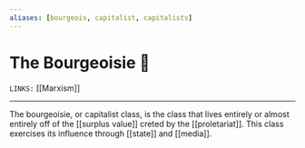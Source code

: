 ```yaml
---
aliases: [bourgeois, capitalist, capitalists]
---
```

# The Bourgeoisie 🎩
`LINKS:` [[Marxism]]


---
The bourgeoisie, or capitalist class, is the class that lives entirely or almost entirely off of the [[surplus value]] creted by the [[proletariat]]. This class exercises its influence through [[state]] and [[media]].